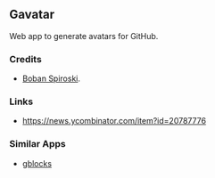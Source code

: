 ## Gavatar
Web app to generate avatars for GitHub.

### Credits
* [Boban Spiroski](https://github.com/usb).

### Links
* https://news.ycombinator.com/item?id=20787776

### Similar Apps
* [gblocks](https://github.com/viveketic/gblocks)
